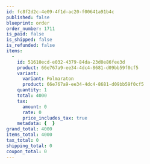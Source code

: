 ```yaml
---
id: fc8f2d2c-4e09-4f1d-ac20-f00641a91b4c
published: false
blueprint: order
order_number: 1711
is_paid: false
is_shipped: false
is_refunded: false
items:
  -
    id: 51610ecd-e032-4379-84da-23d0e86fee3d
    product: 66e767a9-ee34-4dc4-8681-d09bb59f0cf5
    variant:
      variant: Polmaraton
      product: 66e767a9-ee34-4dc4-8681-d09bb59f0cf5
    quantity: 1
    total: 4000
    tax:
      amount: 0
      rate: 0
      price_includes_tax: true
    metadata: {  }
grand_total: 4000
items_total: 4000
tax_total: 0
shipping_total: 0
coupon_total: 0
---
```


